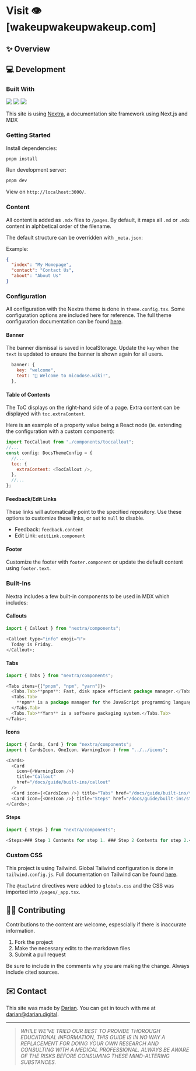 # Visit 👁️ [wakeupwakeupwakeup.com]

## ✨ Overview

## 💻 Development

### Built With

<img src="https://img.shields.io/badge/next%20js-000000?style=for-the-badge&logo=nextdotjs&logoColor=white"/> <img src="https://img.shields.io/badge/Tailwind_CSS-38B2AC?style=for-the-badge&logo=tailwind-css&logoColor=white"/> <img src="https://img.shields.io/badge/Vercel-000000?style=for-the-badge&logo=vercel&logoColor=white"/>

This site is using [Nextra](https://nextra.site/), a documentation site framework using Next.js and MDX

### Getting Started

Install dependencies:

```bash
pnpm install
```

Run development server:

```bash
pnpm dev
```

View on `http://localhost:3000/`.

### Content

All content is added as `.mdx` files to `/pages`. By default, it maps all `.md` or `.mdx` content in alphbetical order of the filename.

The default structure can be overridden with `_meta.json`:

Example:

```json
{
  "index": "My Homepage",
  "contact": "Contact Us",
  "about": "About Us"
}
```

### Configuration

All configuration with the Nextra theme is done in `theme.config.tsx`. Some configuration options are included here for reference. The full theme configuration documentation can be found [here](https://nextra.site/docs/docs-theme/theme-configuration).

#### Banner

The banner dismissal is saved in localStorage. Update the `key` when the `text` is updated to ensure the banner is shown again for all users.

```js
  banner: {
    key: "welcome",
    text: "🍄 Welcome to micodose.wiki!",
  },
```

#### Table of Contents

The ToC displays on the right-hand side of a page. Extra content can be displayed with `toc.extraContent`.

Here is an example of a property value being a React node (ie. extending the configuration with a custom component):

```js
import TocCallout from "./components/toccallout";
//...
const config: DocsThemeConfig = {
  //...
  toc: {
    extraContent: <TocCallout />,
  },
  //...
};
```

#### Feedback/Edit Links

These links will automatically point to the specified repository. Use these options to customize these links, or set to `null` to disable.

- Feedback: `feedback.content`
- Edit Link: `editLink.component`

#### Footer

Customize the footer with `footer.component` or update the default content using `footer.text`.

### Built-Ins

Nextra includes a few built-in components to be used in MDX which includes:

#### Callouts

```js
import { Callout } from "nextra/components";

<Callout type="info" emoji="ℹ️">
  Today is Friday.
</Callout>;
```

#### Tabs

```js
import { Tabs } from "nextra/components";

<Tabs items={["pnpm", "npm", "yarn"]}>
  <Tabs.Tab>**pnpm**: Fast, disk space efficient package manager.</Tabs.Tab>
  <Tabs.Tab>
    **npm** is a package manager for the JavaScript programming language.
  </Tabs.Tab>
  <Tabs.Tab>**Yarn** is a software packaging system.</Tabs.Tab>
</Tabs>;
```

#### Icons

```js
import { Cards, Card } from "nextra/components";
import { CardsIcon, OneIcon, WarningIcon } from "../../icons";

<Cards>
  <Card
    icon={<WarningIcon />}
    title="Callout"
    href="/docs/guide/built-ins/callout"
  />
  <Card icon={<CardsIcon />} title="Tabs" href="/docs/guide/built-ins/tabs" />
  <Card icon={<OneIcon />} title="Steps" href="/docs/guide/built-ins/steps" />
</Cards>;
```

#### Steps

```js
import { Steps } from "nextra/components";

<Steps>### Step 1 Contents for step 1. ### Step 2 Contents for step 2.</Steps>;
```

### Custom CSS

This project is using Tailwind. Global Tailwind configuration is done in `tailwind.config.js`. Full documentation on Tailwind can be found [here](https://tailwindcss.com/docs/installation).

The `@tailwind` directives were added to `globals.css` and the CSS was imported into `/pages/_app.tsx`.

## 👯‍♀️ Contributing

Contributions to the content are welcome, espescially if there is inaccurate information.

1. Fork the project
2. Make the necessary edits to the markdown files
3. Submit a pull request

Be sure to include in the comments why you are making the change. Always include cited sources.

## ✉️ Contact

This site was made by [Darian](https://darian.digital). You can get in touch with me at [darian@darian.digital](mailto:darian@darian.digital).

---

> _WHILE WE'VE TRIED OUR BEST TO PROVIDE THOROUGH EDUCATIONAL INFORMATION, THIS GUIDE IS IN NO WAY A REPLACEMENT FOR DOING YOUR OWN RESEARCH AND CONSULTING WITH A MEDICAL PROFESSIONAL. ALWAYS BE AWARE OF THE RISKS BEFORE CONSUMING THESE MIND-ALTERING SUBSTANCES._
